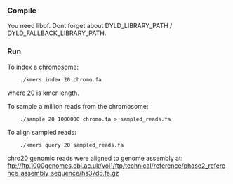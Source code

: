 ### Compile

You need libbf. Dont forget about DYLD_LIBRARY_PATH / DYLD_FALLBACK_LIBRARY_PATH.

### Run

To index a chromosome:

```
	./kmers index 20 chromo.fa
```

where 20 is kmer length.

To sample a million reads from the chromosome:

```
	./sample 20 1000000 chromo.fa > sampled_reads.fa
```

To align sampled reads:

```
	./kmers query 20 sampled_reads.fa
```


chro20 genomic reads were aligned to genome assembly at:
ftp://ftp.1000genomes.ebi.ac.uk/vol1/ftp/technical/reference/phase2_reference_assembly_sequence/hs37d5.fa.gz

